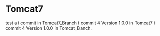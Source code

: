# Tomcat7
test a 
i commit in Tomcat7_Branch 
i commit 4 Version 1.0.0 in Tomcat7
i commit 4 Version 1.0.0 in Tomcat_Banch.
